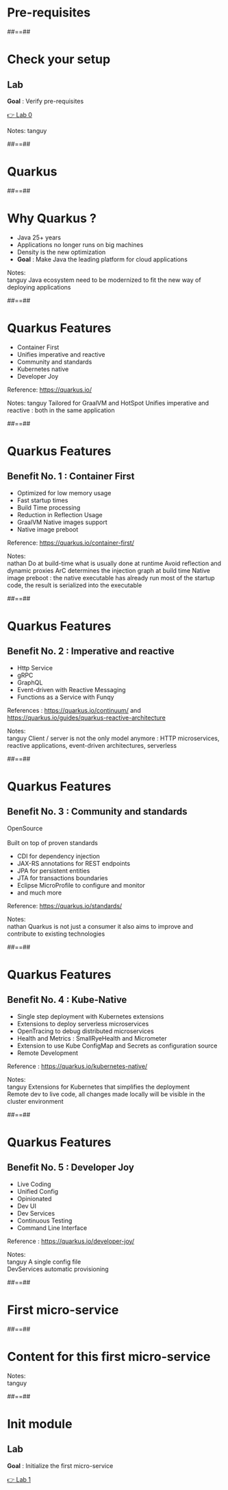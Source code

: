 <!-- .slide: class="transition bg-pink" -->
# Pre-requisites

##==##
<!-- .slide: class="exercice" -->
# Check your setup

## Lab
**Goal** : Verify pre-requisites

[👉 Lab 0](https://github.com/sfeir-open-source/sfeir-school-quarkus/blob/speaker/steps/00-prerequisites/README.md)

Notes:
tanguy

##==##
<!-- .slide: class="transition bg-pink" -->

# Quarkus


##==##
<!-- .slide: class="with-code" -->
# Why Quarkus ? 

- Java 25+ years
- Applications no longer runs on big machines
- Density is the new optimization
- **Goal** : Make Java the leading platform for cloud applications
<!-- .element: class="list-fragment" -->

Notes:<br>
tanguy
Java ecosystem need to be modernized to fit the new way of deploying applications

##==##
<!-- .slide: class="with-code" -->
# Quarkus Features

- Container First
- Unifies imperative and reactive
- Community and standards
- Kubernetes native
- Developer Joy
<!-- .element: class="list-fragment" -->

Reference: https://quarkus.io/
<!-- .element: class="credits" -->

Notes:
tanguy
Tailored for GraalVM and HotSpot
Unifies imperative and reactive : both in the same application

##==##
<!-- .slide: class="with-code" -->
# Quarkus Features
## Benefit No. 1 : Container First

- Optimized for low memory usage
- Fast startup times
- Build Time processing
- Reduction in Reflection Usage
- GraalVM Native images support
- Native image preboot
<!-- .element: class="list-fragment" -->

Reference: https://quarkus.io/container-first/
<!-- .element: class="credits" -->

Notes:<br>
nathan
Do at build-time what is usually done at runtime
Avoid reflection and dynamic proxies
ArC determines the injection graph at build time
Native image preboot : the native executable has already run most of the startup code, 
the result is serialized into the executable

##==##
<!-- .slide: class="with-code" -->
# Quarkus Features
## Benefit No. 2 : Imperative and reactive

- Http Service
- gRPC
- GraphQL
- Event-driven with Reactive Messaging
- Functions as a Service with Funqy
<!-- .element: class="list-fragment" -->


References :
https://quarkus.io/continuum/ and 
https://quarkus.io/guides/quarkus-reactive-architecture
<!-- .element: class="credits" -->


Notes:<br>
tanguy
Client / server is not the only model anymore : 
HTTP microservices, reactive applications, event-driven architectures, serverless

##==##
<!-- .slide: class="with-code" -->
# Quarkus Features
## Benefit No. 3 : Community and standards

OpenSource<br>
<br>
Built on top of proven standards

- CDI for dependency injection
- JAX-RS annotations for REST endpoints
- JPA for persistent entities
- JTA for transactions boundaries
- Eclipse MicroProfile to configure and monitor
- and much more<br>
<!-- .element: class="list-fragment" -->


Reference: https://quarkus.io/standards/
<!-- .element: class="credits" -->

Notes:<br>
nathan
Quarkus is not just a consumer it also aims to improve and contribute to existing technologies

##==##
<!-- .slide: class="with-code" -->
# Quarkus Features
## Benefit No. 4 : Kube-Native

- Single step deployment with Kubernetes extensions
- Extensions to deploy serverless microservices
- OpenTracing to debug distributed microservices
- Health and Metrics : SmallRyeHealth and Micrometer
- Extension to use Kube ConfigMap and Secrets as configuration source
- Remote Development
<!-- .element: class="list-fragment" -->

Reference : https://quarkus.io/kubernetes-native/
<!-- .element: class="credits" -->

Notes:<br>
tanguy
Extensions for Kubernetes that simplifies the deployment<br>
Remote dev to live code, all changes made locally will be visible in the cluster environment

##==##
<!-- .slide: class="with-code" -->
# Quarkus Features
## Benefit No. 5 : Developer Joy

- Live Coding
- Unified Config 
- Opinionated
- Dev UI
- Dev Services
- Continuous Testing
- Command Line Interface
<!-- .element: class="list-fragment" -->

Reference : https://quarkus.io/developer-joy/
<!-- .element: class="credits" -->

Notes:<br>
tanguy
A single config file<br>
DevServices automatic provisioning 

##==##
<!-- .slide: class="transition bg-pink" -->

# First micro-service

##==##
<!-- .slide: class="with-code" -->
# Content for this first micro-service

Notes:<br>
tanguy

##==##
<!-- .slide: class="exercice" -->
# Init module
## Lab

**Goal** : Initialize the first micro-service

[👉 Lab 1](https://github.com/sfeir-open-source/sfeir-school-quarkus/blob/speaker/steps/01.01-init-character-module/README.md)

